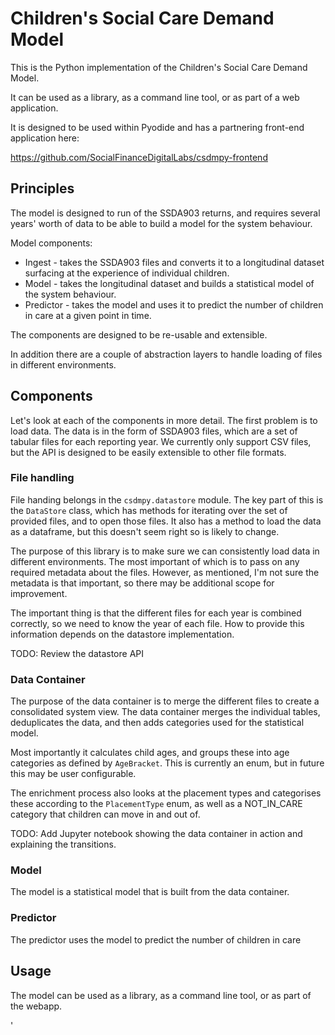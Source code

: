 # Children's Social Care Demand Model

This is the Python implementation of the Children's Social Care Demand Model.

It can be used as a library, as a command line tool, or as part of a web application. 

It is designed to be used within Pyodide and has a partnering front-end application here: 

https://github.com/SocialFinanceDigitalLabs/csdmpy-frontend

## Principles

The model is designed to run of the SSDA903 returns, and requires several years' worth of 
data to be able to build a model for the system behaviour. 

Model components:

* Ingest - takes the SSDA903 files and converts it to a longitudinal dataset surfacing at the experience of individual children.
* Model - takes the longitudinal dataset and builds a statistical model of the system behaviour.
* Predictor - takes the model and uses it to predict the number of children in care at a given point in time.

The components are designed to be re-usable and extensible. 

In addition there are a couple of abstraction layers to handle loading of files in different environments. 

## Components

Let's look at each of the components in more detail. The first problem is to load
data. The data is in the form of SSDA903 files, which are a set of tabular files 
for each reporting year. We currently only support CSV files, but the API
is designed to be easily extensible to other file formats.


### File handling

File handing belongs in the `csdmpy.datastore` module. 
The key part of this is the `DataStore` class, which 
has methods for iterating over the set of provided files, 
and to open those files. It also has a method to load the data as
a dataframe, but this doesn't seem right so is likely to change. 

The purpose of this library is to make sure we can consistently
load data in different environments. The most important of which is
to pass on any required metadata about the files. However,
as mentioned, I'm not sure the metadata is that important, so
there may be additional scope for improvement.

The important thing is that the different files for each year is combined correctly,
so we need to know the year of each file. How to provide this information depends
on the datastore implementation.

TODO: Review the datastore API

### Data Container

The purpose of the data container is to merge the different files to
create a consolidated system view. The data container merges the
individual tables, deduplicates the data, and then adds categories
used for the statistical model. 

Most importantly it calculates child ages, and groups these into age 
categories as defined by `AgeBracket`. This is currently an enum, but
in future this may be user configurable. 

The enrichment process also looks at the placement types and categorises
these according to the `PlacementType` enum, as well as a 
NOT_IN_CARE category that children can move in and out of.

TODO: Add Jupyter notebook showing the data container in action and
explaining the transitions.

### Model

The model is a statistical model that is built from the data container.

### Predictor

The predictor uses the model to predict the number of children in care

## Usage

The model can be used as a library, as a command line tool,
or as part of the webapp.





'